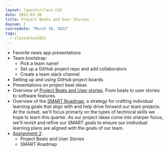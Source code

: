 ```yaml
---
layout: layouts/class.njk
date: 2022-03-30
title: Project Beats and User Stories
daynum: 2
coursedate: "March 30, 2022"
tags:
  - classnotes2022
---
```


* Favorite news app presentations
* Team bootstrap:
  * Pick a team name!
  * Set up a GitHub project repo and add collaborators
  * Create a team slack channel
* Setting up and using GitHub project boards
* Presentations on project beat ideas
* Overview of [Project Beats and User stories](../../topics/beats_and_user_stories/). From beats to user stories to software features.
* Overview of the [SMART Roadmap](../../topics/smart_roadmap/), a strategy for crafting individual learning goals that align with and help drive forward our team projects. At the outset, we'll focus primarly on the types of technical skills we hope to learn this quarter.  As our project ideas come into sharper focus, we'll revisit and refine our SMART goals to ensure our inidividual learning plans are aligned with the goals of our team.
* [Assignment 2](../../assignments/2/):
  * Project Beats and User Stories
  * SMART Roadmap

